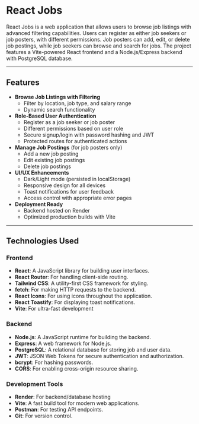 # React Jobs

React Jobs is a web application that allows users to browse job listings with advanced filtering capabilities. Users can register as either job seekers or job posters, with different permissions. Job posters can add, edit, or delete job postings, while job seekers can browse and search for jobs. The project features a Vite-powered React frontend and a Node.js/Express backend with PostgreSQL database.

---

## Features

- **Browse Job Listings with Filtering**
  - Filter by location, job type, and salary range
  - Dynamic search functionality
- **Role-Based User Authentication**
  - Register as a job seeker or job poster
  - Different permissions based on user role
  - Secure signup/login with password hashing and JWT
  - Protected routes for authenticated actions
- **Manage Job Postings** (for job posters only)
  - Add a new job posting
  - Edit existing job postings
  - Delete job postings
- **UI/UX Enhancements**
  - Dark/Light mode (persisted in localStorage)
  - Responsive design for all devices
  - Toast notifications for user feedback
  - Access control with appropriate error pages
- **Deployment Ready**
  - Backend hosted on Render
  - Optimized production builds with Vite

---

## Technologies Used

### Frontend
- **React**: A JavaScript library for building user interfaces.
- **React Router**: For handling client-side routing.
- **Tailwind CSS**: A utility-first CSS framework for styling.
- **fetch**: For making HTTP requests to the backend.
- **React Icons**: For using icons throughout the application.
- **React Toastify**: For displaying toast notifications.
- **Vite**: For ultra-fast development

### Backend
- **Node.js**: A JavaScript runtime for building the backend.
- **Express**: A web framework for Node.js.
- **PostgreSQL**: A relational database for storing job and user data.
- **JWT**: JSON Web Tokens for secure authentication and authorization.
- **bcrypt**: For hashing passwords.
- **CORS**: For enabling cross-origin resource sharing.

### Development Tools
- **Render**: For backend/database hosting
- **Vite**: A fast build tool for modern web applications.
- **Postman**: For testing API endpoints.
- **Git**: For version control.
